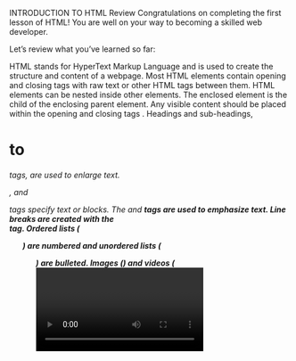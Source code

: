 INTRODUCTION TO HTML
Review
Congratulations on completing the first lesson of HTML! You are well on your way to becoming a skilled web developer.

Let’s review what you’ve learned so far:

HTML stands for HyperText Markup Language and is used to create the structure and content of a webpage.
Most HTML elements contain opening and closing tags with raw text or other HTML tags between them.
HTML elements can be nested inside other elements. The enclosed element is the child of the enclosing parent element.
Any visible content should be placed within the opening and closing <body> tags .
Headings and sub-headings, <h1> to <h6> tags, are used to enlarge text.
<p>, <span> and <div> tags specify text or blocks.
The <em> and <strong> tags are used to emphasize text.
Line breaks are created with the <br> tag.
Ordered lists (<ol>) are numbered and unordered lists (<ul>) are bulleted.
Images (<img>) and videos (<video>) can be added by linking to an existing source.
In the next lesson, we’ll take the content that you’ve added to this website and transform it into an HTML document that’s ready to go on the web!

Instructions
We’ve left you with your final code. Feel free to play around and modify it using the new elements you’ve learned!

If you want to see how to review how structure HTML in a project and use semantically meaningful elements, watch the video below and follow along with one of our experts:
https://youtu.be/uxmB8MlO3m8